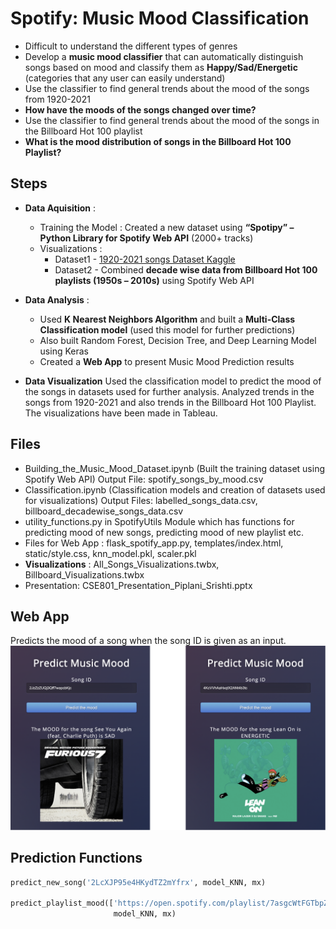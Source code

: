 # Spotify: Music Mood Classification

-   Difficult to understand the different types of genres
- Develop a **music mood classifier** that can automatically distinguish songs based on mood and classify them as **Happy/Sad/Energetic** (categories that any user can easily understand)
- Use the classifier to find general trends about the mood of the songs from 1920-2021
- **How have the moods of the songs changed over time?**
- Use the classifier to find general trends about the mood of the songs in the Billboard Hot 100 playlist
- **What is the mood distribution of songs in the Billboard Hot 100 Playlist?**

## Steps

- **Data Aquisition** :  
  - Training the Model : Created a new dataset using **“Spotipy” – Python Library for Spotify Web API** (2000+ tracks)
  - Visualizations : 
    - Dataset1 - [1920-2021 songs Dataset Kaggle](https://www.kaggle.com/yamaerenay/spotify-dataset-19212020-160k-tracks)
    - Dataset2 - Combined **decade wise data from Billboard Hot 100 playlists (1950s – 2010s)** using Spotify Web API

- **Data Analysis** :
  - Used **K Nearest Neighbors Algorithm** and built a **Multi-Class Classification model** (used this model for further predictions)
  - Also built Random Forest, Decision Tree, and Deep Learning Model using Keras
  - Created a **Web App** to present Music Mood Prediction results


- **Data Visualization**
Used the classification model to predict the mood of the songs in datasets used for further analysis. Analyzed trends in the songs from 1920-2021 and also trends in the Billboard Hot 100 Playlist. The visualizations have been made in Tableau.


## Files

- Building_the_Music_Mood_Dataset.ipynb (Built the training dataset using Spotify Web API) Output File: spotify_songs_by_mood.csv
- Classification.ipynb (Classification models and creation of datasets used for visualizations) Output Files: labelled_songs_data.csv, billboard_decadewise_songs_data.csv
- utility_functions.py in SpotifyUtils Module which has functions for predicting mood of new songs, predicting mood of new playlist etc.
- Files for Web App : flask_spotify_app.py, templates/index.html, static/style.css, knn_model.pkl, scaler.pkl
- **Visualizations** : All_Songs_Visualizations.twbx, Billboard_Visualizations.twbx
- Presentation: CSE801_Presentation_Piplani_Srishti.pptx

## Web App

Predicts the mood of a song when the song ID is given as an input.
![Music Mood Predictor](web_app.png "Music Mood Predictor")

## Prediction Functions

```python
predict_new_song('2LcXJP95e4HKydTZ2mYfrx', model_KNN, mx)

predict_playlist_mood(['https://open.spotify.com/playlist/7asgcWtFGTbpZjl87J1OZJ'],\
                       model_KNN, mx)
```